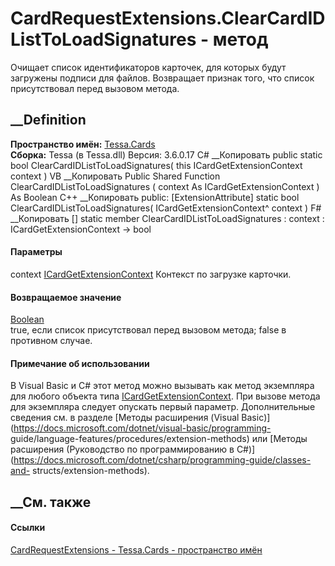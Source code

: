# CardRequestExtensions.ClearCardIDListToLoadSignatures - метод
Очищает список идентификаторов карточек, для которых будут загружены подписи
для файлов. Возвращает признак того, что список присутствовал перед вызовом
метода.
## __Definition
 **Пространство имён:** [Tessa.Cards](N_Tessa_Cards.htm)  
 **Сборка:** Tessa (в Tessa.dll) Версия: 3.6.0.17
C# __Копировать
     public static bool ClearCardIDListToLoadSignatures(
    	this ICardGetExtensionContext context
    )
VB __Копировать
    <ExtensionAttribute>
    Public Shared Function ClearCardIDListToLoadSignatures ( 
    	context As ICardGetExtensionContext
    ) As Boolean
C++ __Копировать
     public:
    [ExtensionAttribute]
    static bool ClearCardIDListToLoadSignatures(
    	ICardGetExtensionContext^ context
    )
F# __Копировать
     [<ExtensionAttribute>]
    static member ClearCardIDListToLoadSignatures : 
            context : ICardGetExtensionContext -> bool 
#### Параметры
context
[ICardGetExtensionContext](T_Tessa_Cards_Extensions_ICardGetExtensionContext.htm)
    Контекст по загрузке карточки.
#### Возвращаемое значение
[Boolean](https://learn.microsoft.com/dotnet/api/system.boolean)  
true, если список присутствовал перед вызовом метода; false в противном
случае.
#### Примечание об использовании
В Visual Basic и C# этот метод можно вызывать как метод экземпляра для любого
объекта типа
[ICardGetExtensionContext](T_Tessa_Cards_Extensions_ICardGetExtensionContext.htm).
При вызове метода для экземпляра следует опускать первый параметр.
Дополнительные сведения см. в разделе [Методы расширения (Visual
Basic)](https://docs.microsoft.com/dotnet/visual-basic/programming-
guide/language-features/procedures/extension-methods) или [Методы расширения
(Руководство по программированию в
C#)](https://docs.microsoft.com/dotnet/csharp/programming-guide/classes-and-
structs/extension-methods).
##  __См. также
#### Ссылки
[CardRequestExtensions - ](T_Tessa_Cards_CardRequestExtensions.htm)
[Tessa.Cards - пространство имён](N_Tessa_Cards.htm)
